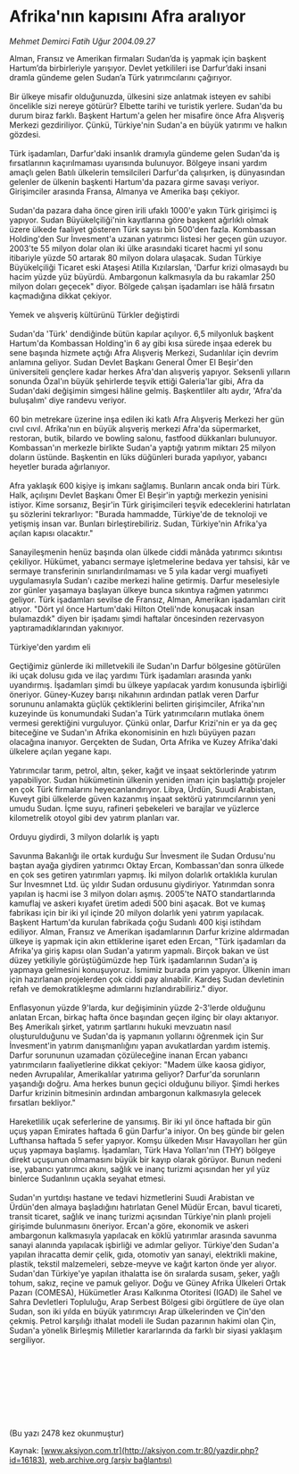 # Afrika'nın kapısını Afra aralıyor

*Mehmet Demirci Fatih Uğur 2004.09.27*

<div>
 <p>
  <font>
   Alman, Fransız ve Amerikan firmaları Sudan’da iş yapmak için başkent Hartum’da birbirleriyle yarışıyor. Devlet yetkilileri ise Darfur’daki insani dramla gündeme gelen Sudan’a Türk yatırımcılarını çağırıyor.
   <br/>
   <br/>
   Bir ülkeye misafir olduğunuzda, ülkesini size anlatmak isteyen ev sahibi öncelikle sizi nereye götürür? Elbette tarihi ve turistik yerlere. Sudan'da bu durum biraz farklı. Başkent Hartum'a gelen her misafire önce Afra Alışveriş Merkezi gezdiriliyor. Çünkü, Türkiye'nin Sudan'a en büyük yatırımı ve halkın gözdesi.
   <br>
    <br>
     Türk işadamları, Darfur'daki insanlık dramıyla gündeme gelen Sudan'da iş fırsatlarının kaçırılmaması uyarısında bulunuyor. Bölgeye insani yardım amaçlı gelen Batılı ülkelerin temsilcileri Darfur'da çalışırken, iş dünyasından gelenler de ülkenin başkenti Hartum'da pazara girme savaşı veriyor. Girişimciler arasında Fransa, Almanya ve Amerika başı çekiyor.
     <br>
      <br>
       Sudan'da pazara daha önce giren irili ufaklı 1000'e yakın Türk girişimci iş yapıyor. Sudan Büyükelçiliği'nin kayıtlarına göre başkent ağırlıklı olmak üzere ülkede faaliyet gösteren Türk sayısı bin 500'den fazla. Kombassan Holding'den Sur İnvesment'a uzanan yatırımcı listesi her geçen gün uzuyor. 2003'te 55 milyon dolar olan iki ülke arasındaki ticaret hacmi yıl sonu itibariyle yüzde 50 artarak 80 milyon dolara ulaşacak. Sudan Türkiye Büyükelçiliği Ticaret eski Ataşesi Atilla Kızılarslan, 'Darfur krizi olmasaydı bu hacim yüzde yüz büyürdü. Ambargonun kalkmasıyla da bu rakamlar 250 milyon doları geçecek" diyor. Bölgede çalışan işadamları ise hâlâ fırsatın kaçmadığına dikkat çekiyor.
       <br>
        <br>
         Yemek ve alışveriş kültürünü Türkler değiştirdi
         <br/>
         <br/>
         Sudan'da 'Türk' dendiğinde bütün kapılar açılıyor. 6,5 milyonluk başkent Hartum'da Kombassan Holding'in 6 ay gibi kısa sürede inşaa ederek bu sene başında hizmete açtığı Afra Alışveriş Merkezi, Sudanlılar için devrim anlamına geliyor. Sudan Devlet Başkanı General Ömer El Beşir'den üniversiteli gençlere kadar herkes Afra'dan alışveriş yapıyor. Seksenli yılların sonunda Özal'ın büyük şehirlerde teşvik ettiği Galeria'lar gibi, Afra da Sudan'daki değişimin simgesi hâline gelmiş. Başkentliler altı aydır, 'Afra'da buluşalım' diye randevu veriyor.
         <br/>
         <br/>
         60 bin metrekare üzerine inşa edilen iki katlı Afra Alışveriş Merkezi her gün cıvıl cıvıl. Afrika'nın en büyük alışveriş merkezi Afra'da süpermarket, restoran, butik, bilardo ve bowling salonu, fastfood dükkanları bulunuyor. Kombassan'ın merkezle birlikte Sudan'a yaptığı yatırım miktarı 25 milyon doların üstünde. Başkentin en lüks düğünleri burada yapılıyor, yabancı heyetler burada ağırlanıyor.
         <br/>
         <br/>
         Afra yaklaşık 600 kişiye iş imkanı sağlamış. Bunların ancak onda biri Türk. Halk, açılışını Devlet Başkanı Ömer El Beşir'in yaptığı merkezin yenisini istiyor. Kime sorsanız, Beşir'in Türk girişimcileri teşvik edeceklerini hatırlatan şu sözlerini tekrarlıyor: "Burada hammadde, Türkiye'de de teknoloji ve yetişmiş insan var. Bunları birleştirebiliriz. Sudan, Türkiye'nin Afrika'ya açılan kapısı olacaktır."
         <br/>
         <br/>
         Sanayileşmenin henüz başında olan ülkede ciddi mânâda yatırımcı sıkıntısı çekiliyor. Hükümet, yabancı sermaye işletmelerine bedava yer tahsisi, kâr ve sermaye transferinin sınırlandırılmaması ve 5 yıla kadar vergi muafiyeti uygulamasıyla Sudan'ı cazibe merkezi haline getirmiş. Darfur meselesiyle zor günler yaşamaya başlayan ülkeye bunca sıkıntıya rağmen yatırımcı geliyor. Türk işadamları sevilse de Fransız, Alman, Amerikan işadamları cirit atıyor. "Dört yıl önce Hartum'daki Hilton Oteli'nde konuşacak insan bulamazdık" diyen bir işadamı şimdi haftalar öncesinden rezervasyon yaptıramadıklarından yakınıyor.
         <br/>
         <br/>
         Türkiye'den yardım eli
         <br/>
         <br/>
         Geçtiğimiz günlerde iki milletvekili ile Sudan'ın Darfur bölgesine götürülen iki uçak dolusu gıda ve ilaç yardımı Türk işadamları arasında yankı uyandırmış. İşadamları şimdi bu ülkeye yapılacak yardım konusunda işbirliği öneriyor. Güney-Kuzey barışı nikahının ardından patlak veren Darfur sorununu anlamakta güçlük çektiklerini belirten girişimciler, Afrika'nın kuzeyinde üs konumundaki Sudan'a Türk yatırımcıların mutlaka önem vermesi gerektiğini vurguluyor. Çünkü onlar, Darfur Krizi'nin er ya da geç biteceğine ve Sudan'ın Afrika ekonomisinin en hızlı büyüyen pazarı olacağına inanıyor. Gerçekten de Sudan, Orta Afrika ve Kuzey Afrika'daki ülkelere açılan yegane kapı.
         <br/>
         <br/>
         Yatırımcılar tarım, petrol, altın, şeker, kağıt ve inşaat sektörlerinde yatırım yapabiliyor. Sudan hükümetinin ülkenin yeniden imarı için başlattığı projeler en çok Türk firmalarını heyecanlandırıyor. Libya, Ürdün, Suudi Arabistan, Kuveyt gibi ülkelerde güven kazanmış inşaat sektörü yatırımcılarının yeni umudu Sudan. İçme suyu, rafineri şebekeleri ve barajlar ve yüzlerce kilometrelik otoyol gibi dev yatırım planları var.
         <br/>
         <br/>
         Orduyu giydirdi, 3 milyon dolarlık iş yaptı
         <br/>
         <br/>
         Savunma Bakanlığı ile ortak kurduğu Sur İnvesment ile Sudan Ordusu'nu baştan ayağa giydiren yatırımcı Oktay Ercan, Kombassan'dan sonra ülkede en çok ses getiren yatırımları yapmış. İki milyon dolarlık ortaklıkla kurulan Sur İnvesmnet Ltd. üç yıldır Sudan ordusunu giydiriyor. Yatırımdan sonra yapılan iş hacmi ise 3 milyon doları aşmış. 2005'te NATO standartlarında kamuflaj ve askeri kıyafet üretim adedi 500 bini aşacak. Bot ve kumaş fabrikası için bir iki yıl içinde 20 milyon dolarlık yeni yatırım yapılacak. Başkent Hartum'da kurulan fabrikada çoğu Sudanlı 400 kişi istihdam ediliyor. Alman, Fransız ve Amerikan işadamlarının Darfur krizine aldırmadan ülkeye iş yapmak için akın ettiklerine işaret eden Ercan, "Türk işadamları da Afrika'ya giriş kapısı olan Sudan'a yatırım yapmalı. Birçok bakan ve üst düzey yetkiliyle görüştüğümüzde hep Türk işadamlarının Sudan'a iş yapmaya gelmesini konuşuyoruz. İsmimiz burada prim yapıyor. Ülkenin imarı için hazırlanan projelerden çok ciddi pay alınabilir. Kardeş Sudan devletinin refah ve demokratikleşme adımlarını hızlandırabiliriz." diyor.
         <br/>
         <br/>
         Enflasyonun yüzde 9'larda, kur değişiminin yüzde 2-3'lerde olduğunu anlatan Ercan, birkaç hafta önce başından geçen ilginç bir olayı aktarıyor. Beş Amerikalı şirket, yatırım şartlarını hukuki mevzuatın nasıl oluşturulduğunu ve Sudan'da iş yapmanın yollarını öğrenmek için Sur İnvesment'in yatırım danışmanlığını yapan avukatlardan yardım istemiş. Darfur sorununun uzamadan çözüleceğine inanan Ercan yabancı yatırımcıların faaliyetlerine dikkat çekiyor: "Madem ülke kaosa gidiyor, neden Avrupalılar, Amerikalılar yatırıma geliyor? Darfur'da sorunların yaşandığı doğru. Ama herkes bunun geçici olduğunu biliyor. Şimdi herkes Darfur krizinin bitmesinin ardından ambargonun kalkmasıyla gelecek fırsatları bekliyor."
         <br/>
         <br/>
         Hareketlilik uçak seferlerine de yansımış. Bir iki yıl önce haftada bir gün uçuş yapan Emirates haftada 6 gün Darfur'a iniyor. On beş günde bir gelen Lufthansa haftada 5 sefer yapıyor. Komşu ülkeden Mısır Havayolları her gün uçuş yapmaya başlamış. İşadamları, Türk Hava Yolları'nın (THY) bölgeye direkt uçuşunun olmamasını büyük bir kayıp olarak görüyor. Bunun nedeni ise, yabancı yatırımcı akını, sağlık ve inanç turizmi açısından her yıl yüz binlerce Sudanlının uçakla seyahat etmesi.
         <br/>
         <br/>
         Sudan'ın yurtdışı hastane ve tedavi hizmetlerini Suudi Arabistan ve Ürdün'den almaya başladığını hatırlatan Genel Müdür Ercan, bavul ticareti, transit ticaret, sağlık ve inanç turizmi açısından Türkiye'nin planlı projeli girişimde bulunmasını öneriyor. Ercan'a göre, ekonomik ve askeri ambargonun kalkmasıyla yapılacak en köklü yatırımlar arasında savunma sanayi alanında yapılacak işbirliği ve adımlar geliyor. Türkiye'den Sudan'a yapılan ihracatta demir çelik, gıda, otomotiv yan sanayi, elektrikli makine, plastik, tekstil malzemeleri, sebze-meyve ve kağıt karton önde yer alıyor. Sudan'dan Türkiye'ye yapılan ithalatta ise ön sıralarda susam, şeker, yağlı tohum, sakız, reçine ve pamuk geliyor. Doğu ve Güney Afrika Ülkeleri Ortak Pazarı (COMESA), Hükümetler Arası Kalkınma Otoritesi (IGAD) ile Sahel ve Sahra Devletleri Topluluğu, Arap Serbest Bölgesi gibi örgütlere de üye olan Sudan, son iki yılda en büyük yatırımcıyı Arap ülkelerinden ve Çin'den çekmiş. Petrol karşılığı ithalat modeli ile Sudan pazarının hakimi olan Çin, Sudan'a yönelik Birleşmiş Milletler kararlarında da farklı bir siyasi yaklaşım sergiliyor.
         <br/>
         <br/>
         <br/>
        </br>
       </br>
      </br>
     </br>
    </br>
   </br>
  </font>
 </p>
 <p>
  <font>
   (Bu yazı 2478 kez okunmuştur)
  </font>
 </p>
</div>


Kaynak: [www.aksiyon.com.tr](http://aksiyon.com.tr:80/yazdir.php?id=16183), [web.archive.org (arşiv bağlantısı)](http://web.archive.org/web/20051022192758/http://aksiyon.com.tr:80/yazdir.php?id=16183)

